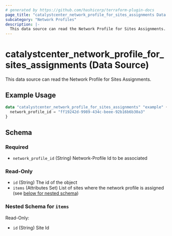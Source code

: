 ```yaml
---
# generated by https://github.com/hashicorp/terraform-plugin-docs
page_title: "catalystcenter_network_profile_for_sites_assignments Data Source - terraform-provider-catalystcenter"
subcategory: "Network Profiles"
description: |-
  This data source can read the Network Profile for Sites Assignments.
---
```


# catalystcenter_network_profile_for_sites_assignments (Data Source)

This data source can read the Network Profile for Sites Assignments.

## Example Usage

```terraform
data "catalystcenter_network_profile_for_sites_assignments" "example" {
  network_profile_id = "ff19242d-9989-434c-beee-92b16b6b30a3"
}
```

<!-- schema generated by tfplugindocs -->
## Schema

### Required

- `network_profile_id` (String) Network-Profile Id to be associated

### Read-Only

- `id` (String) The id of the object
- `items` (Attributes Set) List of sites where the network profile is assigned (see [below for nested schema](#nestedatt--items))

<a id="nestedatt--items"></a>
### Nested Schema for `items`

Read-Only:

- `id` (String) Site Id
